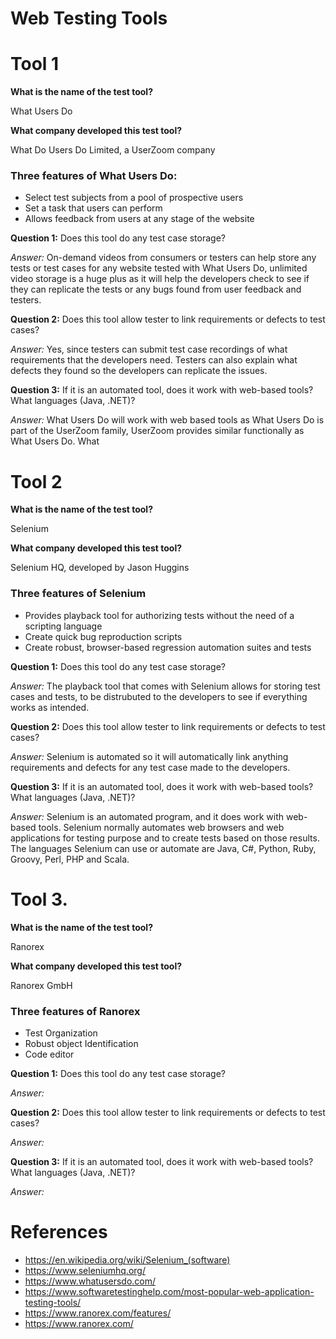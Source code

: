 # Web Testing Tools

# Tool 1 
**What is the name of the test tool?**

What Users Do

**What company developed this test tool?**

What Do Users Do Limited, a UserZoom company

### Three features of What Users Do:
   * Select test subjects from a pool of prospective users
   * Set a task that users can perform
   * Allows feedback from users at any stage of the website

**Question 1:** Does this tool do any test case storage?

_Answer:_ On-demand videos from consumers or testers can help store any tests or test cases for any website tested with What Users Do, unlimited video storage is a huge plus as it will help the developers check to see if they can replicate the tests or any bugs found from user feedback and testers.

**Question 2:** Does this tool allow tester to link requirements or defects to test cases?

_Answer:_ Yes, since testers can submit test case recordings of what requirements that the developers need. Testers can also explain what defects they found so the developers can replicate the issues.

**Question 3:** If it is an automated tool, does it work with web-based tools? What languages (Java, .NET)?

_Answer:_ What Users Do will work with web based tools as What Users Do is part of the UserZoom family, UserZoom provides similar functionally as What Users Do. What

# Tool 2 
**What is the name of the test tool?**

Selenium

**What company developed this test tool?**

Selenium HQ, developed by Jason Huggins
### Three features of Selenium
   * Provides playback tool for authorizing tests without the need of a scripting language
   * Create quick bug reproduction scripts
   * Create robust, browser-based regression automation suites and tests

**Question 1:** Does this tool do any test case storage?

_Answer:_ The playback tool that comes with Selenium allows for storing test cases and tests, to be distrubuted to the developers to see if everything works as intended.

**Question 2:** Does this tool allow tester to link requirements or defects to test cases?

_Answer:_ Selenium is automated so it will automatically link anything requirements and defects for any test case made to the developers.

**Question 3:** If it is an automated tool, does it work with web-based tools? What languages (Java, .NET)?

_Answer:_ Selenium is an automated program, and it does work with web-based tools. Selenium normally automates web browsers and web applications for testing purpose and to create tests based on those results. The languages Selenium can use or automate are Java, C#, Python, Ruby, Groovy, Perl, PHP and Scala.

# Tool 3. 
**What is the name of the test tool?**

Ranorex

**What company developed this test tool?**

Ranorex GmbH


### Three features of Ranorex
  * Test Organization
  * Robust object Identification
  * Code editor
  
**Question 1:** Does this tool do any test case storage?

_Answer:_

**Question 2:** Does this tool allow tester to link requirements or defects to test cases?

_Answer:_

**Question 3:** If it is an automated tool, does it work with web-based tools? What languages (Java, .NET)?

_Answer:_


# References
  * https://en.wikipedia.org/wiki/Selenium_(software)
  * https://www.seleniumhq.org/
  * https://www.whatusersdo.com/
  * https://www.softwaretestinghelp.com/most-popular-web-application-testing-tools/
  * https://www.ranorex.com/features/
  * https://www.ranorex.com/
